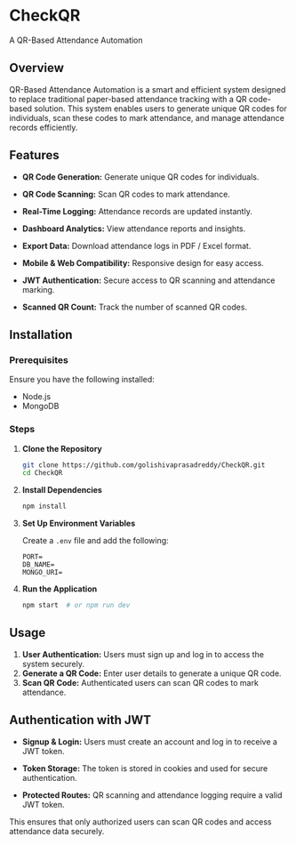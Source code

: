 

# CheckQR

A QR-Based Attendance Automation

## Overview

QR-Based Attendance Automation is a smart and efficient system designed to replace traditional paper-based attendance tracking with a QR code-based solution. This system enables users to generate unique QR codes for individuals, scan these codes to mark attendance, and manage attendance records efficiently.

## Features

- **QR Code Generation:** Generate unique QR codes for individuals.

- **QR Code Scanning:** Scan QR codes to mark attendance.

- **Real-Time Logging:** Attendance records are updated instantly.

- **Dashboard Analytics:** View attendance reports and insights.

- **Export Data:** Download attendance logs in PDF / Excel format.

- **Mobile & Web Compatibility:** Responsive design for easy access.

- **JWT Authentication:** Secure access to QR scanning and attendance marking.
  
- **Scanned QR Count:** Track the number of scanned QR codes.

## Installation

### Prerequisites

Ensure you have the following installed:

- Node.js
- MongoDB

### Steps

1. **Clone the Repository**

    ```sh
    git clone https://github.com/golishivaprasadreddy/CheckQR.git
    cd CheckQR
    ```

2. **Install Dependencies**

    ```sh
    npm install
    ```

3. **Set Up Environment Variables**

    Create a `.env` file and add the following:

    ```env
    PORT=
    DB_NAME=
    MONGO_URI=
    ```

4. **Run the Application**

    ```sh
    npm start  # or npm run dev
    ```

## Usage

1. **User Authentication:** Users must sign up and log in to access the system securely.
2. **Generate a QR Code:** Enter user details to generate a unique QR code.
3. **Scan QR Code:** Authenticated users can scan QR codes to mark attendance.
 
## Authentication with JWT

- **Signup & Login:** Users must create an account and log in to receive a JWT token.

- **Token Storage:** The token is stored in cookies and used for secure authentication.
- **Protected Routes:** QR scanning and attendance logging require a valid JWT token.

This ensures that only authorized users can scan QR codes and access attendance data securely.

